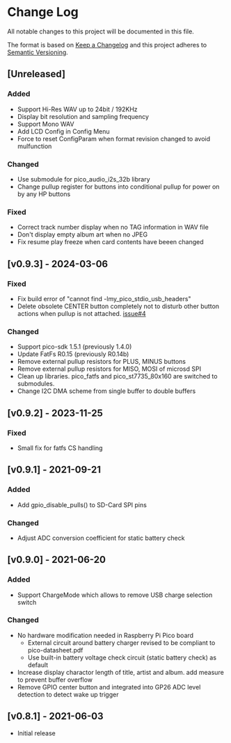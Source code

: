 # Change Log
All notable changes to this project will be documented in this file.

The format is based on [Keep a Changelog](http://keepachangelog.com/)
and this project adheres to [Semantic Versioning](http://semver.org/).

## [Unreleased]
### Added
* Support Hi-Res WAV up to 24bit / 192KHz
* Display bit resolution and sampling frequency
* Support Mono WAV
* Add LCD Config in Config Menu
* Force to reset ConfigParam when format revision changed to avoid mulfunction

### Changed
* Use submodule for pico_audio_i2s_32b library
* Change pullup register for buttons into conditional pullup for power on by any HP buttons

### Fixed
* Correct track number display when no TAG information in WAV file
* Don't display empty album art when no JPEG
* Fix resume play freeze when card contents have beeen changed

## [v0.9.3] - 2024-03-06
### Fixed
* Fix build error of "cannot find -lmy_pico_stdio_usb_headers"
* Delete obsolete CENTER button completely not to disturb other button actions when pullup is not attached. [issue#4](https://github.com/elehobica/RPi_Pico_WAV_Player/issues/4)

### Changed
* Support pico-sdk 1.5.1 (previously 1.4.0)
* Update FatFs R0.15 (previously R0.14b)
* Remove external pullup resistors for PLUS, MINUS buttons
* Remove external pullup resistors for MISO, MOSI of microsd SPI
* Clean up libraries. pico_fatfs and pico_st7735_80x160 are switched to submodules.
* Change I2C DMA scheme from single buffer to double buffers


## [v0.9.2] - 2023-11-25
### Fixed
* Small fix for fatfs CS handling


## [v0.9.1] - 2021-09-21
### Added
* Add gpio_disable_pulls() to SD-Card SPI pins

### Changed
* Adjust ADC conversion coefficient for static battery check


## [v0.9.0] - 2021-06-20
### Added
* Support ChargeMode which allows to remove USB charge selection switch

### Changed
* No hardware modification needed in Raspberry Pi Pico board
  * External circuit around battery charger revised to be compliant to pico-datasheet.pdf
  * Use built-in battery voltage check circuit (static battery check) as default
* Increase display charactor length of title, artist and album. add measure to prevent buffer overflow
* Remove GPIO center button and integrated into GP26 ADC level detection to detect wake up trigger


## [v0.8.1] - 2021-06-03
* Initial release